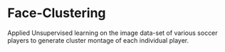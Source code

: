 # Face-Clustering
Applied Unsupervised learning on the image data-set of various soccer players to generate cluster montage of each individual player.
